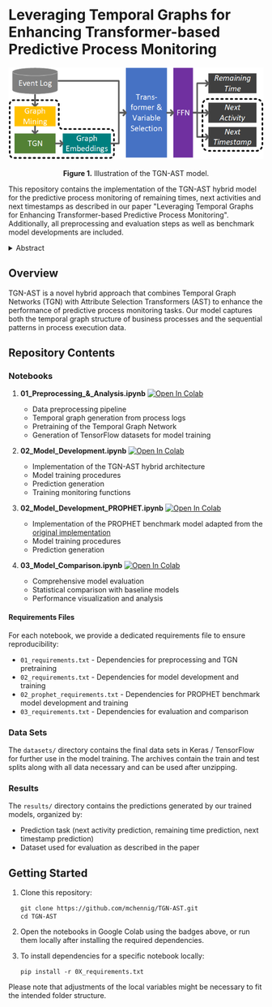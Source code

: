 # Leveraging Temporal Graphs for Enhancing Transformer-based Predictive Process Monitoring 

<p align="center">
  <img src="https://github.com/mchennig/tgn-ast/blob/main/tgn-ast.png" height="180"/>
  <br><br>
  <b>Figure 1.</b> Illustration of the TGN-AST model.
</p>

This repository contains the implementation of the TGN-AST hybrid model for the predictive process monitoring of remaining times, next activities and next timestamps as described in our paper "Leveraging Temporal Graphs for Enhancing Transformer-based Predictive Process Monitoring". Additionally, all preprocessing and evaluation steps as well as benchmark model developments are included. 

<details>
  <summary>Abstract</summary>
   Predictive process monitoring (PPM) utilizes event logs to forecast process outcomes and behaviors. While existing approaches effectively model simple control-flow patterns, they often overlook organizational and resource information embedded in the event log. Therefore, we develop TGN-AST, a novel hybrid model that leverages this context information to improve predictions, using a design science approach. TGN-AST combines the benefits of temporal graph neural networks and transformer-based sequence modeling to predict processes with resource and organization structures. It extracts organizational relations from event logs as continuous-time dynamic graphs, learns temporal node embeddings that capture the evolution of relationships, and incorporates these in a multi-task transformer model. The evaluation of TGN-AST across multiple real-world IT Service Management event logs reveals statistically significant and incremental performance improvements, particularly in next activity predictions. The findings highlight that integrating a temporal graph network with a transformer enhances predictive performance, bridging the gap between sequential and graph-based process analysis. Furthermore, our research provides empirical evidence underscoring the utility of temporal context modeling in improving the accuracy of predictions.
</details>

## Overview

TGN-AST is a novel hybrid approach that combines Temporal Graph Networks (TGN) with Attribute Selection Transformers (AST) to enhance the performance of predictive process monitoring tasks. Our model captures both the temporal graph structure of business processes and the sequential patterns in process execution data.

## Repository Contents

### Notebooks

1. **01_Preprocessing_&_Analysis.ipynb** [![Open In Colab](https://colab.research.google.com/assets/colab-badge.svg)](https://colab.research.google.com/drive/1neLmj3AsRGyjel_vnja_435TiLQoztoE)
   - Data preprocessing pipeline
   - Temporal graph generation from process logs
   - Pretraining of the Temporal Graph Network
   - Generation of TensorFlow datasets for model training

2. **02_Model_Development.ipynb** [![Open In Colab](https://colab.research.google.com/assets/colab-badge.svg)](https://colab.research.google.com/drive/1j_oapmDAn2UpRrjQOEU90ZPhSB3bdKc4)
   - Implementation of the TGN-AST hybrid architecture
   - Model training procedures
   - Prediction generation
   - Training monitoring functions

3. **02_Model_Development_PROPHET.ipynb** [![Open In Colab](https://colab.research.google.com/assets/colab-badge.svg)](https://colab.research.google.com/drive/1JL4fTtll6JUPPN4JElQXm5aqEiNDCJGo)
   - Implementation of the PROPHET benchmark model adapted from the [original implementation](https://github.com/vinspdb/PROPHET)
   - Model training procedures
   - Prediction generation

4. **03_Model_Comparison.ipynb** [![Open In Colab](https://colab.research.google.com/assets/colab-badge.svg)](https://colab.research.google.com/drive/19tUGukhW6QRcHhBQtLXs2Lqgim1b5SZS)
   - Comprehensive model evaluation
   - Statistical comparison with baseline models
   - Performance visualization and analysis

#### Requirements Files

For each notebook, we provide a dedicated requirements file to ensure reproducibility:

- `01_requirements.txt` - Dependencies for preprocessing and TGN pretraining
- `02_requirements.txt` - Dependencies for model development and training
- `02_prophet_requirements.txt` - Dependencies for PROPHET benchmark model development and training
- `03_requirements.txt` - Dependencies for evaluation and comparison

### Data Sets

The `datasets/` directory contains the final data sets in Keras / TensorFlow for further use in the model training. 
The archives contain the train and test splits along with all data necessary and can be used after unzipping.

### Results

The `results/` directory contains the predictions generated by our trained models, organized by:
- Prediction task (next activity prediction, remaining time prediction, next timestamp prediction)
- Dataset used for evaluation as described in the paper

## Getting Started

1. Clone this repository:
   ```
   git clone https://github.com/mchennig/TGN-AST.git
   cd TGN-AST
   ```

2. Open the notebooks in Google Colab using the badges above, or run them locally after installing the required dependencies.

3. To install dependencies for a specific notebook locally:
   ```
   pip install -r 0X_requirements.txt
   ```

Please note that adjustments of the local variables might be necessary to fit the intended folder structure.
